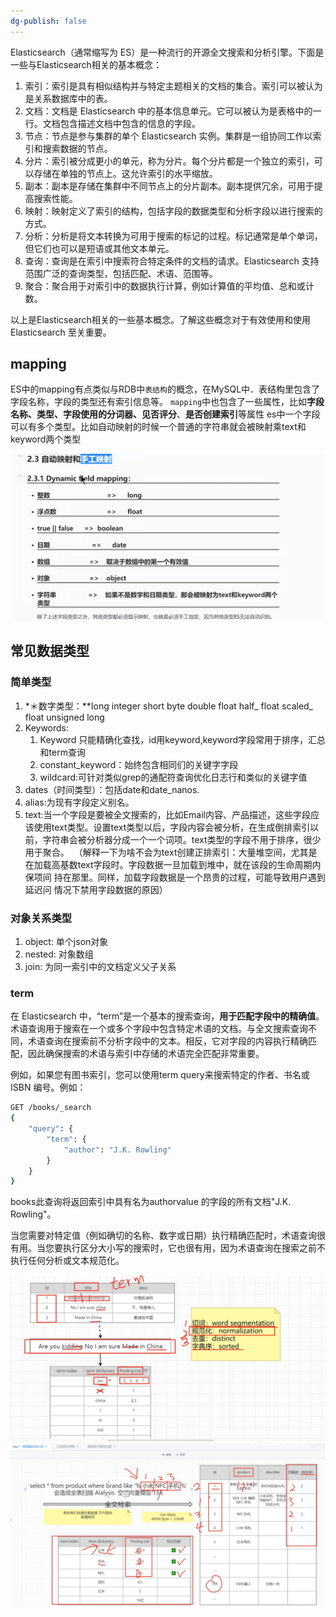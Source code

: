 ```yaml
---
dg-publish: false
---
```


Elasticsearch（通常缩写为 ES）是一种流行的开源全文搜索和分析引擎。下面是一些与Elasticsearch相关的基本概念：

1. 索引：索引是具有相似结构并与特定主题相关的文档的集合。索引可以被认为是关系数据库中的表。
2. 文档：文档是 Elasticsearch 中的基本信息单元。它可以被认为是表格中的一行。文档包含描述文档中包含的信息的字段。
3. 节点：节点是参与集群的单个 Elasticsearch 实例。集群是一组协同工作以索引和搜索数据的节点。
4. 分片：索引被分成更小的单元，称为分片。每个分片都是一个独立的索引，可以存储在单独的节点上。这允许索引的水平缩放。
5. 副本：副本是存储在集群中不同节点上的分片副本。副本提供冗余，可用于提高搜索性能。
6. 映射：映射定义了索引的结构，包括字段的数据类型和分析字段以进行搜索的方式。
7. 分析：分析是将文本转换为可用于搜索的标记的过程。标记通常是单个单词，但它们也可以是短语或其他文本单元。
8. 查询：查询是在索引中搜索符合特定条件的文档的请求。Elasticsearch 支持范围广泛的查询类型，包括匹配、术语、范围等。
9. 聚合：聚合用于对索引中的数据执行计算，例如计算值的平均值、总和或计数。

以上是Elasticsearch相关的一些基本概念。了解这些概念对于有效使用和使用 Elasticsearch 至关重要。

## mapping

ES中的mapping有点类似与RDB中`表结构`的概念，在MySQL中．表结构里包含了字段名称，字段的类型还有索引信息等。 `mapping`中也包含了一些属性，比如**字段名称、类型、字段使用的分词器、见否评分**、**是否创建索引**等属性 es中一个字段可以有多个类型。比如自动映射的时候一个普通的字符串就会被映射乘text和keyword两个类型

![](自动映射.png)

## 常见数据类型

### 简单类型
1. *＊数字类型：**Iong integer short byte double float half_ float scaled_ float unsigned long
2. Keywords:
   1. Keyword 只能精确化查找，id用keyword,keyword字段常用于排序，汇总和term查询
   2. constant_keyword：始终包含相同们的关键字字段
   3. wildcard:可针对类似grep的通配符查询优化日志行和类似的关键字值
3. dates（时间类型）：包括date和date_nanos.
4. alias:为现有字段定义别名。
5. text:当一个字段是要被全文搜索的，比如Email内容、产品描述，这些字段应该使用text类型。设置text类型以后，字段内容会被分析，在生成倒排索引以前，字符串会被分析器分成一个一个词项。text类型的字段不用于排序，很少用于聚合。  （解释一下为啥不会为text创建正排索引：大量堆空间，尤其是 在加载高基数text字段时。字段数据一旦加载到堆中，就在该段的生命周期内保项间 持在那里。同样，加载字段数据是一个昂贵的过程，可能导致用户遇到延迟问 情况下禁用字段数据的原因）
### 对象关系类型
1. object: 单个json对象
2. nested: 对象数组
3. join: 为同一索引中的文档定义父子关系

### term

在 Elasticsearch 中，“term”是一个基本的搜索查询，**用于匹配字段中的精确值**。术语查询用于搜索在一个或多个字段中包含特定术语的文档。与全文搜索查询不同，术语查询在搜索前不分析字段中的文本。相反，它对字段的内容执行精确匹配，因此确保搜索的术语与索引中存储的术语完全匹配非常重要。
  
例如，如果您有图书索引，您可以使用term query来搜索特定的作者、书名或 ISBN 编号。例如：

```bash
GET /books/_search
{
    "query": {
        "term": {
            "author": "J.K. Rowling"
        }
    }
}
```
books此查询将返回索引中具有名为authorvalue 的字段的所有文档"J.K. Rowling"。

当您需要对特定值（例如确切的名称、数字或日期）执行精确匹配时，术语查询很有用。当您要执行区分大小写的搜索时，它也很有用，因为术语查询在搜索之前不执行任何分析或文本规范化。


![](倒排索引简化过程.png)
![](相关度.png)